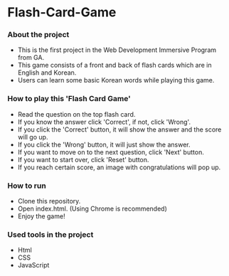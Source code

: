 # Flash-Card-Game


### About the project
- This is the first project in the Web Development Immersive Program from GA.
- This game consists of a front and back of flash cards which are in English and Korean.
- Users can learn some basic Korean words while playing this game.


### How to play this 'Flash Card Game'
- Read the question on the top flash card.
- If you know the answer click 'Correct', if not, click 'Wrong'.
- If you click the 'Correct' button, it will show the answer and the score will go up.
- If you click the 'Wrong' button, it will just show the answer.
- If you want to move on to the next question, click 'Next' button.
- If you want to start over, click 'Reset' button.
- If you reach certain score, an image with congratulations will pop up.


### How to run
- Clone this repository.
- Open index.html. (Using Chrome is recommended)
- Enjoy the game!


### Used tools in the project
 - Html
 - CSS
 - JavaScript
